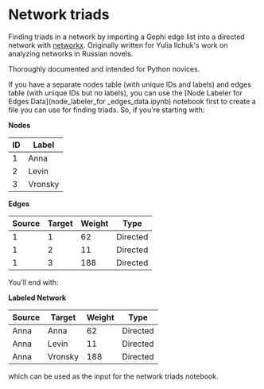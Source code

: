 # Network triads
Finding triads in a network by importing a Gephi edge list into a directed network with [networkx](https://networkx.github.io/). Originally written for Yulia Ilchuk's work on analyzing networks in Russian novels.

Thoroughly documented and intended for Python novices.

If you have a separate nodes table (with unique IDs and labels) and edges table (with unique IDs but no labels), you can use the [Node Labeler for Edges Data](node_labeler_for _edges_data.ipynb) notebook first to create a file you can use for finding triads. So, if you're starting with:

**Nodes**

| ID | Label   |
|----|---------|
| 1  | Anna    |
| 2  | Levin   |
| 3  | Vronsky |

**Edges**

| Source | Target | Weight | Type     |
|--------|--------|--------|----------|
| 1      | 1      | 62     | Directed |
| 1      | 2      | 11     | Directed |
| 1      | 3      | 188    | Directed |

You'll end with:

**Labeled Network**

| Source | Target  | Weight | Type     |
|--------|---------|--------|----------|
| Anna   | Anna    | 62     | Directed |
| Anna   | Levin   | 11     | Directed |
| Anna   | Vronsky | 188    | Directed |

which can be used as the input for the network triads notebook.